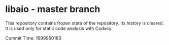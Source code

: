 # libaio - master branch

This repository contains frozen state of the repository.
Its history is cleared. It is used only for static code
analysis with Codacy.

Commit Time: 1699950183
